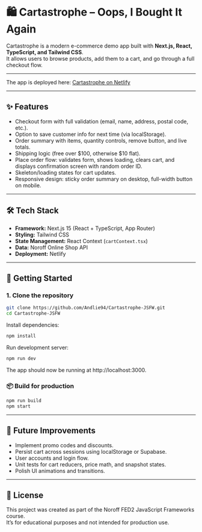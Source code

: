 # 🛍️ Cartastrophe – Oops, I Bought It Again

Cartastrophe is a modern e-commerce demo app built with **Next.js, React, TypeScript, and Tailwind CSS**.  
It allows users to browse products, add them to a cart, and go through a full checkout flow.

---

The app is deployed here: [Cartastrophe on Netlify](https://cartastrophe.netlify.app/)  

---

## ✨ Features  

- Checkout form with full validation (email, name, address, postal code, etc.).  
- Option to save customer info for next time (via localStorage).  
- Order summary with items, quantity controls, remove button, and live totals.  
- Shipping logic (free over $100, otherwise $10 flat).  
- Place order flow: validates form, shows loading, clears cart, and displays confirmation screen with random order ID.  
- Skeleton/loading states for cart updates.  
- Responsive design: sticky order summary on desktop, full-width button on mobile.  

---

## 🛠️ Tech Stack  

- **Framework:** Next.js 15 (React + TypeScript, App Router)  
- **Styling:** Tailwind CSS  
- **State Management:** React Context (`cartContext.tsx`)  
- **Data:** Noroff Online Shop API  
- **Deployment:** Netlify  

---

## 🚀 Getting Started

### 1. Clone the repository
```bash
git clone https://github.com/Andlie94/Cartastrophe-JSFW.git
cd Cartastrophe-JSFW
```

Install dependencies:
```bash
npm install
```

Run development server:
```bash
npm run dev
```
The app should now be running at http://localhost:3000.

### 📦 Build for production

```bash
npm run build
npm start
```

---

## 🔮 Future Improvements
- Implement promo codes and discounts.  
- Persist cart across sessions using localStorage or Supabase.  
- User accounts and login flow.  
- Unit tests for cart reducers, price math, and snapshot states.  
- Polish UI animations and transitions.  

---

## 📄 License
This project was created as part of the Noroff FED2 JavaScript Frameworks course.  
It’s for educational purposes and not intended for production use.
